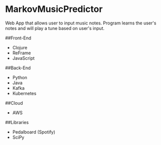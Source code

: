 # MarkovMusicPredictor
Web App that allows user to input music notes. Program learns the user's notes and will play a tune based on user's input. 

##Front-End
* Clojure
* ReFrame
* JavaScript

##Back-End
* Python
* Java
* Kafka
* Kubernetes

##Cloud
* AWS

##Libraries
* Pedalboard (Spotify) 
* SciPy
